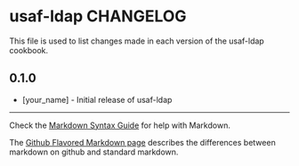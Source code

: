 usaf-ldap CHANGELOG
===================

This file is used to list changes made in each version of the usaf-ldap cookbook.

0.1.0
-----
- [your_name] - Initial release of usaf-ldap

- - -
Check the [Markdown Syntax Guide](http://daringfireball.net/projects/markdown/syntax) for help with Markdown.

The [Github Flavored Markdown page](http://github.github.com/github-flavored-markdown/) describes the differences between markdown on github and standard markdown.
